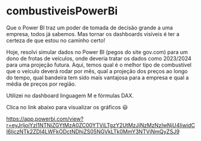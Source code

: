 # combustiveisPowerBi

Que o Power BI traz um poder de tomada de decisão grande a uma empresa, todos já sabemos. Mas tornar os dashboards visíveis é ter a certeza de que estou no caminho certo!

Hoje, resolvi simular dados no Power BI (pegos do site gov.com) para um dono de frotas de veículos, onde deveria tratar os dados como 2023/2024 para uma projeção futura. Aqui, temos qual é o melhor tipo de combustível que o veículo deverá rodar por mês, qual a projeção dos preços ao longo do tempo, qual bandeira tem sido mais vantajosa para a empresa e qual a média de preços por região.

Utilizei no dashboard linguagem M e fórmulas DAX.

Clica no link abaixo para visualizar os gráficos 😃

https://app.powerbi.com/view?r=eyJrIjoiYzI1NTNiZGYtMzA0ZC00YTViLTgzY2UtMzJjNzMzNzIwNjU4IiwidCI6IjczNTk2ZDI4LWFkODctNDhjZS05NGVkLTk0MmY3NTVjNmQyZSJ9

